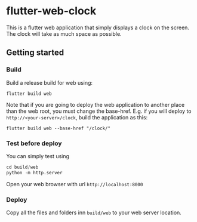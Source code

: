 # flutter-web-clock
This is a flutter web application that simply displays a clock on the screen. The clock will take as much space as possible.

## Getting started
### Build
Build a release build for web using:
```
flutter build web
```

Note that if you are going to deploy the web application to another place than the web root, you must change the base-href. E.g. if you will deploy to `http://<your-server>/clock`, build the application as this:
```
flutter build web --base-href "/clock/"
```

### Test before deploy
You can simply test using 
```python
cd build/web
python -m http.server
```
Open your web browser with url `http://localhost:8000`

### Deploy
Copy all the files and folders inn `build/web` to your web server location.